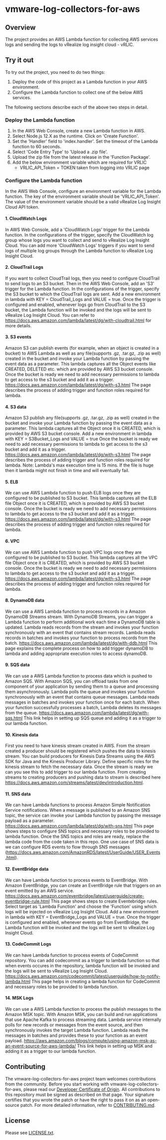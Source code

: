 # vmware-log-collectors-for-aws

## Overview
The project provides an AWS Lambda function for collecting AWS services logs
and sending the logs to vRealize log insight cloud - vRLIC.

## Try it out
To try out the project, you need to do two things:
1. Deploy the code of this project as a Lambda function in your AWS environment.
2. Configure the Lambda function to collect one of the below AWS services.

The following sections describe each of the above two steps in detail.

### Deploy the Lambda function
1. In the AWS Web Console, create a new Lambda function in AWS.
2. Select Node.js 12.X as the runtime. Click on 'Create Function'.
3. Set the 'Handler' field to 'index.handler'. Set the timeout of the Lambda function to 60 seconds.
4. Select 'Code Entry Type' to 'Upload a .zip file'.
5. Upload the zip file from the latest release in the 'Function Package'.
6. Add the below environment variable which are required for VRLIC
    * VRLIC_API_Token = TOKEN taken from logging into VRLIC page

### Configure the Lambda function
In the AWS Web Console, configure an environment variable for the Lambda function. The key of the environment variable should be 'VRLIC_API_Token'. The value of the environment variable should be a valid vRealize Log Insight Cloud API token.

#### 1. CloudWatch Logs
In AWS Web Console, add a 'CloudWatch Logs' trigger for the Lambda function. In the configurations of the trigger, specify the CloudWatch log group whose logs you want to collect and send to vRealize Log Insight Cloud. You can add more 'CloudWatch Logs' triggers if you want to send logs of multiple log groups through the Lambda function to vRealize Log Insight Cloud.

#### 2. CloudTrail Logs
If you want to collect CloudTrail logs, then you need to configure CloudTrail to send logs to an S3 bucket.
 Then in the AWS Web Console, add an 'S3' trigger for the Lambda function. In the configurations of the trigger, 
 specify the S3 bucket to which the CloudTrail logs are sent. Add a new environment in lambda with KEY = CloudTrail_Logs and 
 VALUE = true. Once the trigger is configured and enabled, whenever logs go from CloudTrail to the S3 bucket, the Lambda function will be invoked and the logs will be 
 sent to vRealize Log Insight Cloud. You can refer to https://docs.aws.amazon.com/lambda/latest/dg/with-cloudtrail.html for more details.

#### 3. S3 events
Amazon S3 can publish events (for example, when an object is created in a bucket) to AWS Lambda as well as any file(supports .gz, .tar.gz, .zip as well) created in the bucket and invoke your Lambda function by passing the event data as a parameter.
This lambda captures all the Object events like CREATED, DELETED etc. which are provided by AWS 
S3 bucket console. Once the bucket is ready we need to add necessary permissions to lambda to
get access to the s3 bucket and add it as a trigger. https://docs.aws.amazon.com/lambda/latest/dg/with-s3.html
The page describes the process of adding trigger and function roles required for lambda.

#### 4. S3 data
Amazon S3 publish any file(supports .gz, .tar.gz, .zip as well) created in the bucket and invoke your Lambda function by passing the event data as a parameter.
This lambda captures all the Object once it is CREATED, which is provided by AWS 
S3 bucket console. Add a new environment in lambda with KEY = S3Bucket_Logs and VALUE = true
Once the bucket is ready we need to add necessary permissions to lambda to
get access to the s3 bucket and add it as a trigger. https://docs.aws.amazon.com/lambda/latest/dg/with-s3.html
The page describes the process of adding trigger and function roles required for lambda.
Note: Lambda's max execution time is 15 mins. If the file is huge then it lambda might not finish in time and will eventually fail.

#### 5. ELB
We can use AWS Lambda function to push ELB logs once they are configured to be published to S3 bucket.
This lambda captures all the ELB file Object once it is CREATED, which is provided by AWS
S3 bucket console. Once the bucket is ready we need to add necessary permissions to lambda to
get access to the s3 bucket and add it as a trigger. https://docs.aws.amazon.com/lambda/latest/dg/with-s3.html
The page describes the process of adding trigger and function roles required for lambda.

#### 6. VPC
We can use AWS Lambda function to push VPC logs once they are configured to be published to S3 bucket.
This lambda captures all the VPC file Object once it is CREATED, which is provided by AWS
S3 bucket console. Once the bucket is ready we need to add necessary permissions to lambda to
get access to the s3 bucket and add it as a trigger. https://docs.aws.amazon.com/lambda/latest/dg/with-s3.html
The page describes the process of adding trigger and function roles required for lambda.

#### 8. DynamoDB data
We can use a AWS Lambda function to process records in a Amazon DynamoDB Streams stream. With DynamoDB Streams, you can trigger a Lambda function to perform additional work each time a DynamoDB table is updated.
Lambda reads records from the stream and invokes your function synchronously with an event that contains stream records. Lambda reads records in batches and invokes your function to process records from the batch.
https://docs.aws.amazon.com/lambda/latest/dg/with-ddb.html This page explains the 
complete process on how to add trigger dynamoDB to lambda and adding appropriate 
execution roles to access dynamoDB.

#### 9. SQS data
We can use a AWS Lambda function to process data which is pushed to Amazon SQS. With Amazon SQS, you can offload tasks from one component of your application by sending them to a queue and processing them asynchronously.
Lambda polls the queue and invokes your function synchronously with an event that contains queue messages. Lambda reads messages in batches and invokes your function once for each batch. When your function successfully processes a batch, Lambda deletes its messages from the queue.
https://docs.aws.amazon.com/lambda/latest/dg/with-sqs.html This link helps in setting up SQS queue
and adding it as a trigger to our lambda function.

#### 10. Kinesis data
First you need to have kinesis stream created in AWS. From the stream created a producer should be registered which pushes the data to kinesis stream. You can build producers for Kinesis Data Streams using the AWS SDK for Java and the Kinesis Producer Library. 
Define specific roles for the kinesis stream to fetch the necessary data. Once the stream is ready we 
can you see this to add trigger to our lambda function. From creating streams to creating producers and pushing data to stream is described here https://docs.aws.amazon.com/streams/latest/dev/introduction.html.

#### 11. SNS data
We can have Lambda functions to process Amazon Simple Notification Service notifications. When a message is published to an Amazon SNS topic, the service can invoke your Lambda function by passing the message payload as a parameter.
https://docs.aws.amazon.com/lambda/latest/dg/with-sns.html This page shows steps to configure SNS topics
and necessary roles to be provided to lambda function. Once the SNS topics and roles are ready, replace the 
lambda code from the code taken in this repo. One use case of SNS data is we can configure RDS events to
flow through SNS messages (https://docs.aws.amazon.com/AmazonRDS/latest/UserGuide/USER_Events.html).

#### 12. EventBridge data
We can have Lambda function to process events to EventBridge. With Amazon EventBridge, you can create an EventBridge rule that triggers on an event emitted by an AWS service.
https://docs.aws.amazon.com/eventbridge/latest/userguide/create-eventbridge-rule.html This page shows steps to create Eventebridge rules. Select target as 'Lambda Function' and choose the 'Function' using which logs will be injected on vRealize Log Insight Cloud.
Add a new environment in lambda with KEY = EventBridge_Logs and VALUE = true. Once the trigger is configured and enabled, whenever events go from EventBridge, the Lambda function will be invoked and the logs will be sent to vRealize Log Insight Cloud.

#### 13. CodeCommit Logs
We can have Lambda function to process events of CodeCommit repository. You can add codecommit as a trigger to lambda function so that when events occures in the repository, lambda function will be invoked and the logs will be sent to vRealize Log Insight Cloud.
https://docs.aws.amazon.com/codecommit/latest/userguide/how-to-notify-lambda.html This page helps in 
creating a lambda function for CodeCommit and necessary roles to be provided to lambda function.

#### 14. MSK Logs
We can use a AWS Lambda function to process the publish messages to the Amazon MSK topic. With Amazon MSK, you can build and run applications that use Apache Kafka to process streaming data.
Lambda service internally polls for new records or messages from the event source, and then synchronously invokes the target Lambda function. Lambda reads the messages in batches and provides these to your function as an event payload.
https://aws.amazon.com/blogs/compute/using-amazon-msk-as-an-event-source-for-aws-lambda/ This link helps in setting up MSK and adding it as a trigger to our lambda function. 

## Contributing
The vmware-log-collectors-for-aws project team welcomes contributions from the community. Before you start working with vmware-log-collectors-for-aws, please read our [Developer Certificate of Origin](https://cla.vmware.com/dco). All contributions to this repository must be signed as described on that page. Your signature certifies that you wrote the patch or have the right to pass it on as an open-source patch. For more detailed information, refer to [CONTRIBUTING.md](../CONTRIBUTING.md).

## License
Please see [LICENSE.txt](../LICENSE.txt).
